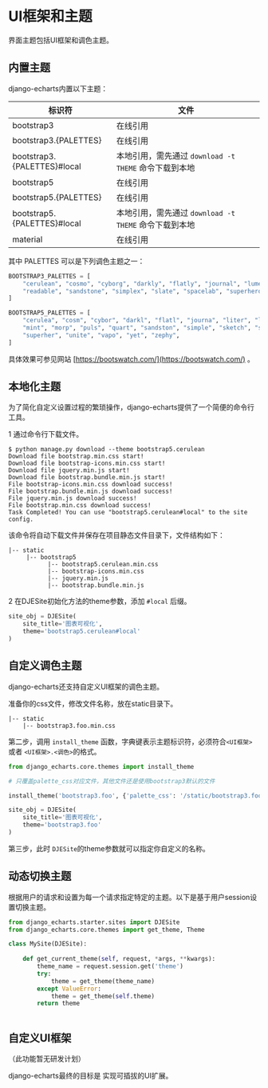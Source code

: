 # UI框架和主题

界面主题包括UI框架和调色主题。

## 内置主题

django-echarts内置以下主题：

| 标识符                      | 文件                                                   |
| --------------------------- | ------------------------------------------------------ |
| bootstrap3                  | 在线引用                                               |
| bootstrap3.{PALETTES}       | 在线引用                                               |
| bootstrap3.{PALETTES}#local | 本地引用，需先通过 `download -t THEME` 命令下载到本地  |
| bootstrap5                  | 在线引用                                               |
| bootstrap5.{PALETTES}       | 在线引用                                               |
| bootstrap5.{PALETTES}#local | 本地引用，需先通过  `download -t THEME` 命令下载到本地 |
| material                    | 在线引用                                               |

其中  PALETTES 可以是下列调色主题之一：

```python
BOOTSTRAP3_PALETTES = [
    "cerulean", "cosmo", "cyborg", "darkly", "flatly", "journal", "lumen", "paper",
    "readable", "sandstone", "simplex", "slate", "spacelab", "superhero", "united", "yeti",
]

BOOTSTRAP5_PALETTES = [
    "cerulea", "cosm", "cybor", "darkl", "flatl", "journa", "liter", "lume", "lu", "materi",
    "mint", "morp", "puls", "quart", "sandston", "simple", "sketch", "slat", "sola", "spacela",
    "superher", "unite", "vapo", "yet", "zephy",
]
```

具体效果可参见网站  [https://bootswatch.com/](https://bootswatch.com/) 。

## 本地化主题

为了简化自定义设置过程的繁琐操作，django-echarts提供了一个简便的命令行工具。

1 通过命令行下载文件。

```shell
$ python manage.py download --theme bootstrap5.cerulean
Download file bootstrap.min.css start!
Download file bootstrap-icons.min.css start!
Download file jquery.min.js start!
Download file bootstrap.bundle.min.js start!
File bootstrap-icons.min.css download success!
File bootstrap.bundle.min.js download success!
File jquery.min.js download success!
File bootstrap.min.css download success!
Task Completed! You can use "bootstrap5.cerulean#local" to the site config.
```

该命令将自动下载文件并保存在项目静态文件目录下，文件结构如下：

```
|-- static
     |-- bootstrap5
           |-- bootstrap5.cerulean.min.css
           |-- bootstrap-icons.min.css
           |-- jquery.min.js
           |-- bootstrap.bundle.min.js
```

2 在DJESite初始化方法的theme参数，添加 `#local` 后缀。

```python
site_obj = DJESite(
    site_title='图表可视化',
    theme='bootstrap5.cerulean#local'
)
```

## 自定义调色主题

django-echarts还支持自定义UI框架的调色主题。

准备你的css文件，修改文件名称，放在static目录下。

```text
|-- static
    |-- bootstrap3.foo.min.css
```



第二步，调用 `install_theme` 函数，字典键表示主题标识符，必须符合`<UI框架>` 或者 `<UI框架>.<调色>`的格式。

```python
from django_echarts.core.themes import install_theme

# 只覆盖palette_css对应文件，其他文件还是使用bootstrap3默认的文件

install_theme('bootstrap3.foo', {'palette_css': '/static/bootstrap3.foo.min.css'})

site_obj = DJESite(
    site_title='图表可视化',
    theme='bootstrap3.foo'
)
```

第三步，此时 `DJESite`的theme参数就可以指定你自定义的名称。


## 动态切换主题

根据用户的请求和设置为每一个请求指定特定的主题。以下是基于用户session设置切换主题。

```python
from django_echarts.starter.sites import DJESite
from django_echarts.core.themes import get_theme, Theme

class MySite(DJESite):
    
    def get_current_theme(self, request, *args, **kwargs):
        theme_name = request.session.get('theme')
        try:
            theme = get_theme(theme_name)
        except ValueError:
            theme = get_theme(self.theme)
        return theme
        
```



## 自定义UI框架

（此功能暂无研发计划）

django-echarts最终的目标是 实现可插拔的UI扩展。
